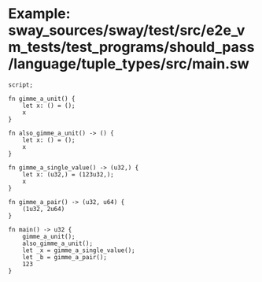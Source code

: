 # Example: sway_sources/sway/test/src/e2e_vm_tests/test_programs/should_pass/language/tuple_types/src/main.sw

```sway
script;

fn gimme_a_unit() {
    let x: () = ();
    x
}

fn also_gimme_a_unit() -> () {
    let x: () = ();
    x
}

fn gimme_a_single_value() -> (u32,) {
    let x: (u32,) = (123u32,);
    x
}

fn gimme_a_pair() -> (u32, u64) {
    (1u32, 2u64)
}

fn main() -> u32 {
    gimme_a_unit();
    also_gimme_a_unit();
    let _x = gimme_a_single_value();
    let _b = gimme_a_pair();
    123
}

```
